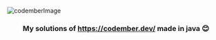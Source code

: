 ![codemberImage](https://i.imgur.com/FhAwqYi.png)

### <p align="center">My solutions of https://codember.dev/ made in java 😊</p>